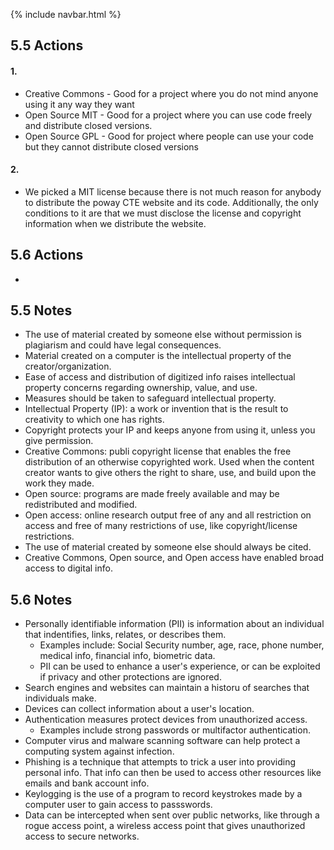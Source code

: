 {% include navbar.html %}

## 5.5 Actions

#### 1.

- Creative Commons - Good for a project where you do not mind anyone using it any way they want
- Open Source MIT - Good for a project where you can use code freely and distribute closed versions.
- Open Source GPL - Good for project where people can use your code but they cannot distribute closed versions

#### 2. 

- We picked a MIT license because there is not much reason for anybody to distribute the poway CTE website and its code. Additionally, the only conditions to it are that we must disclose the license and copyright information when we distribute the website.

## 5.6 Actions

- 

## 5.5 Notes

- The use of material created by someone else without permission is plagiarism and could have legal consequences.
- Material created on a computer is the intellectual property of the creator/organization.
- Ease of access and distribution of digitized info raises intellectual property concerns regarding ownership, value, and use.
- Measures should be taken to safeguard intellectual property.
- Intellectual Property (IP): a work or invention that is the result to creativity to which one has rights.
- Copyright protects your IP and keeps anyone from using it, unless you give permission.
- Creative Commons: publi copyright license that enables the free distribution of an otherwise copyrighted work. Used when the content creator wants to give others the right to share, use, and build upon the work they made.
- Open source: programs are made freely available and may be redistributed and modified.
- Open access: online research output free of any and all restriction on access and free of many restrictions of use, like copyright/license restrictions.
- The use of material created by someone else should always be cited.
- Creative Commons, Open source, and Open access have enabled broad access to digital info.

## 5.6 Notes

- Personally identifiable information (PII) is information about an individual that indentifies, links, relates, or describes them.
   - Examples include: Social Security number, age, race, phone number, medical info, financial info, biometric data.
   - PII can be used to enhance a user's experience, or can be exploited if privacy and other protections are ignored.
- Search engines and websites can maintain a historu of searches that individuals make.
- Devices can collect information about a user's location.
- Authentication measures protect devices from unauthorized access. 
   - Examples include strong passwords or multifactor authentication.
- Computer virus and malware scanning software can help protect a computing system against infection.
- Phishing is a technique that attempts to trick a user into providing personal info. That info can then be used to access other resources like emails and bank account info.
- Keylogging is the use of a program to record keystrokes made by a computer user to gain access to passswords.
- Data can be intercepted when sent over public networks, like through a rogue access point, a wireless access point that gives unauthorized access to secure networks.




